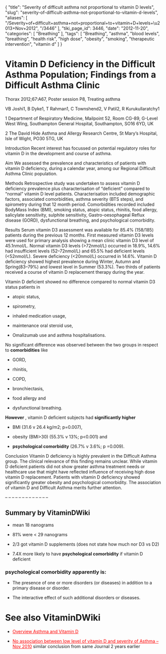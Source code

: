 {
    "title": "Severity of difficult asthma not proportional to vitamin D levels",
    "slug": "severity-of-difficult-asthma-not-proportional-to-vitamin-d-levels",
    "aliases": [
        "/Severity+of+difficult+asthma+not+proportional+to+vitamin+D+levels+\u2013+Nov+2012",
        "/3446"
    ],
    "tiki_page_id": 3446,
    "date": "2012-11-20",
    "categories": [
        "Breathing"
    ],
    "tags": [
        "Breathing",
        "asthma",
        "blood levels",
        "breathing",
        "health risk",
        "high dose",
        "obesity",
        "smoking",
        "therapeutic intervention",
        "vitamin d"
    ]
}


# Vitamin D Deficiency in the Difficult Asthma Population; Findings from a Difficult Asthma Clinic

Thorax 2012;67:A67, Poster session P8, Treating asthma

VB Joshi1, B Dyke1, T Rahman1, C Townshend2, V Patil2, R Kurukullaratchy1

1 Department of Respiratory Medicine, Mailpoint 52, Room CG-89, G-Level West Wing, Southampton General Hospital, Southampton, SO16 6YD, UK

2 The David Hide Asthma and Allergy Research Centre, St Mary’s Hospital, Isle of Wight, PO30 5TG, UK

Introduction Recent interest has focussed on potential regulatory roles for vitamin D in the development and course of asthma.

Aim We assessed the prevalence and characteristics of patients with vitamin D deficiency, during a calendar year, among our Regional Difficult Asthma Clinic population.

Methods Retrospective study was undertaken to assess vitamin D deficiency prevalence plus characterisation of “deficient” compared to “normal” vitamin D level patients. Characterisation included demographic factors, associated comorbidities, asthma severity (BTS steps), and spirometry during that 12 month period. Comorbidities recorded included BodyMass Index (BMI), smoking status, atopic status, rhinitis, food allergy, salicylate sensitivity, sulphite sensitivity, Gastro-oesophageal Reflux disease (GORD), dysfunctional breathing, and psychological comorbidity.

Results Serum vitamin D3 assessment was available for 85.4% (158/185) patients during the previous 12 months. First measured vitamin D3 levels were used for primary analysis showing a mean clinic vitamin D3 level of 45.1nmol/L. Normal vitamin D3 levels (>72nmol/L) occurred in 18.9%, 14.6% had insufficient levels (52–72nmol/L) and 65.5% had deficient levels (<52nmol/L). Severe deficiency (<20nmol/L) occurred in 14.6%. Vitamin D deficiency showed highest prevalence during Winter, Autumn and Spring(83–79%) and lowest level in Summer (53.3%). Two thirds of patients received a course of vitamin D replacement therapy during the year.

Vitamin D deficient showed no difference compared to normal vitamin D3 status patients in 

* atopic status, 

* spirometry, 

* inhaled medication usage, 

* maintenance oral steroid use, 

* Omalizumab use and asthma hospitalisations. 

No significant difference was observed between the two groups in respect to  **comorbidities**  like 

* GORD, 

* rhinitis, 

* COPD, 

* bronchiectasis, 

* food allergy and 

* dysfunctional breathing. 

 **However** , vitamin D deficient subjects had  **significantly higher**  

* BMI (31.6 v 26.4 kg/m2; p=0.007), 

* obesity (BMI>30) (55.3% v 13%; p<0.001) and 

*  **psychological comorbidity**  (26.7% v 3.6%; p =0.009).

Conclusion Vitamin D deficiency is highly prevalent in the Difficult Asthma group. The clinical relevance of this finding remains unclear. While vitamin D deficient patients did not show greater asthma treatment needs or healthcare use that might have reflected influence of receiving high dose vitamin D replacement. Patients with vitamin D deficiency showed significantly greater obesity and psychological comorbidity. The association of vitamin D and Difficult Asthma merits further attention.

– – – – – – – – – – – – – 

## Summary by VitaminDWiki

* mean 18 nanograms

* 81% were < 29 nanograms

* 2/3 got vitamin D supplements (does not state how much nor D3 vs D2)

* 7.4X more likely to have  **psychological comorbidity**  if vitamin D deficient

###  **psychological comorbidity**  apparently is:

* The presence of one or more disorders (or diseases) in addition to a primary disease or disorder.

* The interactive effect of such additional disorders or diseases.

# See also VitaminDWiki

* <a href="/posts/overview-asthma-and-vitamin-d" style="color: red; text-decoration: underline;" title="This link has an unknown page_id: 1433">Overview Asthma and Vitamin D</a>

* <a href="/posts/no-association-between-low-level-of-vitamin-d-and-severity-of-asthma" style="color: red; text-decoration: underline;" title="This link has an unknown page_id: 1163">No association between low level of vitamin D and severity of Asthma – Nov 2010</a> similar conclusion from same Journal 2 years earlier